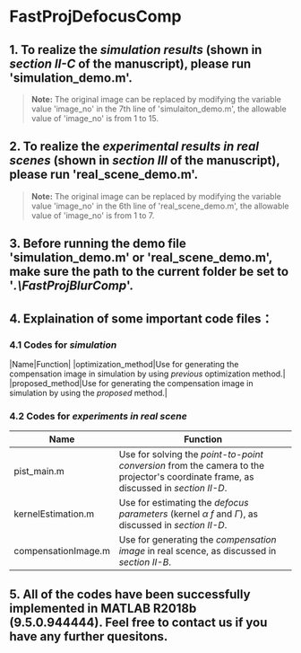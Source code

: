 # FastProjDefocusComp
## 1. To realize the *simulation results* (shown in *section Ⅱ-C* of the manuscript), please run 'simulation_demo.m'.
> **Note:**  The original image can be replaced by modifying the variable value 'image_no' in the 7th line of 'simulaiton_demo.m', the allowable value of 'image_no' is from 1 to 15.

## 2. To realize the *experimental results in real scenes* (shown in *section Ⅲ* of the manuscript), please run 'real_scene_demo.m'.
> **Note:** The original image can be replaced by modifying the variable value 'image_no' in the 6th line of 'real_scene_demo.m', the allowable value of 'image_no' is from 1 to 7.

## 3. Before running the demo file 'simulation_demo.m' or 'real_scene_demo.m', make sure the path to the current folder be set to '*.\FastProjBlurComp*'.

## 4.  Explaination of some important code files：
### 4.1 Codes for *simulation*
|Name|Function|
|optimization_method|Use for generating the compensation image in simulation by using *previous* optimization method.|
|proposed_method|Use for generating the compensation image in simulation by using the *proposed* method.|
### 4.2 Codes for *experiments in real scene*
|Name|Function|
|----|--------|
|pist_main.m|Use for solving the *point-to-point conversion* from the camera to the projector's coordinate frame, as discussed in *section Ⅱ-D*.|
|kernelEstimation.m|Use for estimating the *defocus parameters* (kernel *α* *f* and *Γ*), as discussed in *section Ⅱ-D*.|
|compensationImage.m|Use for generating the *compensation image* in real scence, as discussed in *section Ⅱ-B*. |

## 5. All of the codes have been successfully implemented in MATLAB R2018b (9.5.0.944444). Feel free to contact us if you have any further quesitons.



